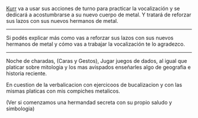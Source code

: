 [Kurr](Kurr.md) va a usar sus acciones de turno para practicar la vocalización y se dedicará a acostumbrarse a su nuevo cuerpo de metal. Y tratará de reforzar sus lazos con sus nuevos hermanos de metal.

---

Si podés explicar más como vas a reforzar sus lazos con sus nuevos hermanos de metal y cómo vas a trabajar la vocalización te lo agradezco.

---

Noche de charadas, (Caras y Gestos), Jugar juegos de dados, al igual que platicar sobre mitologia y los mas avispados enseñarles algo de geografia e historia reciente.

En cuestion de la verbalicacion con ejercicoos de bucalizacion y con las mismas platicas con mis compiches metalicos.

(Ver si comenzamos una hermandad secreta con su propio saludo y simbologia)
